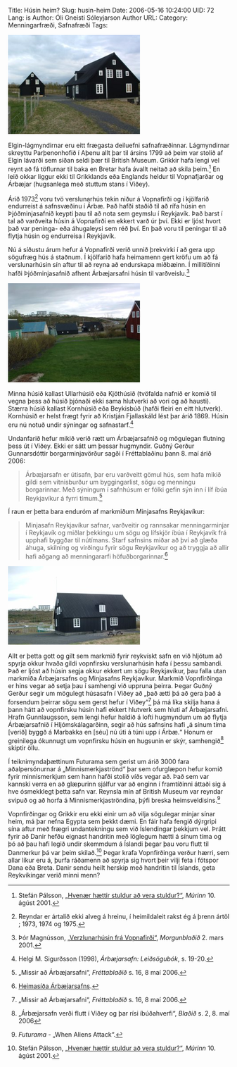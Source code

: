 Title: Húsin heim?
Slug: husin-heim
Date: 2006-05-16 10:24:00
UID: 72
Lang: is
Author: Óli Gneisti Sóleyjarson
Author URL: 
Category: Menningarfræði, Safnafræði
Tags: 

![Vopn&shy;firsku húsin á Árbæjarsafni. Ljósmyndari Óli Gneisti Sóleyjarson.](144.jpg)

Elgin-lág&shy;myndirnar eru eitt frægasta deiluefni safna&shy;fræðinnar. Lág&shy;myndirnar skreyttu Parþenonhofið í Aþenu allt þar til ársins 1799 að þeim var stolið af Elgin lávarði sem síðan seldi þær til British Museum. Grikkir hafa lengi vel reynt að fá töflurnar til baka en Bretar hafa ávallt neitað að skila þeim.[^1]   En leið okkar liggur ekki til Grikklands eða Englands heldur til Vopna&shy;fjarðar og Árbæjar (hugsanlega með stuttum stans í Viðey).

Árið 1973[^2]  voru tvö verslunarhús tekin niður á Vopnafirði og í kjölfarið endurreist á safnsvæðinu í Árbæ.  Það hafði staðið til að rífa húsin en Þjóðminjasafnið keypti þau til að nota sem geymslu í Reykjavík.  Það barst í tal að varðveita húsin á Vopnafirði en ekkert varð úr því.  Ekki er ljóst hvort það var peninga- eða áhugaleysi sem réð því.  En það voru til peningar til að flytja húsin og endurreisa í Reykjavík.

Nú á síðustu árum hefur á Vopnafirði verið unnið þrekvirki í að gera upp sögufræg hús á staðnum.  Í kjölfarið hafa heimamenn gert kröfu um að fá verslunar&shy;húsin sín aftur til að reyna að endurskapa miðbæinn.  Í millitíðinni hafði Þjóðminjasafnið afhent Árbæjarsafni húsin til varðveislu.[^3]

![Vopn&shy;firsku húsin á Árbæjarsafni. Ljósmyndari Óli Gneisti Sóleyjarson.](143.jpg)

Minna húsið kallast Ullarhúsið eða Kjöt&shy;húsið (tvöfalda nafnið er komið til vegna þess að húsið þjónaði ekki sama hlutverki að vori og að hausti). Stærra húsið kallast Kornhúsið eða Beykisbúð (hafði fleiri en eitt hlutverk).  Kornhúsið er helst frægt fyrir að Kristján Fjallaskáld lést þar árið 1869.  Húsin eru nú notuð undir sýningar og safnastarf.[^4] 

Undanfarið hefur mikið verið rætt um Árbæjar&shy;safnið og mögulegan flutning þess út í Viðey.  Ekki er sátt um þessar hugmyndir. Guðný Gerður Gunnarsdóttir borgarminjavörður sagði í Fréttablaðinu þann 8. maí árið 2006:

> Árbæjar&shy;safn er útisafn, þar eru varðveitt gömul hús, sem hafa mikið gildi sem vitnisburður um byggingarlist, sögu og menningu borgarinnar. Með sýningum í safnhúsum er fólki gefin sýn inn í líf íbúa Reykjavíkur á fyrri tímum.[^5]

Í raun er þetta bara enduróm af markmiðum Minjasafns Reykjavíkur:

> Minjasafn Reykjavíkur safnar, varðveitir og rannsakar menningarminjar í Reykjavík og miðlar þekkingu um sögu og lífskjör íbúa í Reykjavík frá upphafi byggðar til nútímans. Starf safnsins miðar að því að glæða áhuga, skilning og virðingu fyrir sögu Reykjavíkur og að tryggja að allir hafi aðgang að menningararfi höfuðborgarinnar.[^6]

![Vopn&shy;firsku húsin á Árbæjarsafni. Ljósmyndari Óli Gneisti Sóleyjarson.](145.jpg)

Allt er þetta gott og gilt sem markmið fyrir reykvískt safn en við hljótum að spyrja okkur hvaða gildi vopn&shy;firsku verslunar&shy;húsin hafa í þessu sambandi.  Það er ljóst að húsin segja okkur ekkert um sögu Reykja&shy;víkur, þau falla utan markmiða Árbæjar&shy;safns og Minja&shy;safns Reykja&shy;víkur.  Markmið Vopn&shy;firðinga er hins vegar að setja þau í samhengi við uppruna þeirra.  Þegar Guðný Gerður segir um mögulegt húsasafn í Viðey að „það ætti þá að gera það á forsendum þeirrar sögu sem gerst hefur í Viðey“[^7]  þá má líka skilja hana á þann hátt að vopn&shy;firsku húsin hafi ekkert hlutverk sem hluti af Árbæjarsafni.  Hrafn Gunnlaugsson, sem lengi hefur haldið á lofti hugmyndum um að flytja Árbæjarsafnið í Hljómskálagarðinn, segir að hús safnsins hafi „á sínum tíma [verið] byggð á Marbakka en [séu] nú úti á túni upp í Árbæ.“   Honum er greinilega ókunnugt um vopn&shy;firsku húsin en hugsunin er skýr, samhengið[^8] skiptir öllu.

Í teiknimyndaþættinum Futurama sem gerist um árið 3000 fara aðalpersónurnar á „Minnis&shy;merkja&shy;strönd“ þar sem ofurglæpon hefur komið fyrir minnis&shy;merkjum sem hann hafði stolið víðs vegar að.  Það sem var kannski verra en að glæpurinn sjálfur var að enginn í framtíðinni áttaði sig á hve ósmekklegt þetta safn var.  Reynsla mín af British Museum var reyndar svipuð og að horfa á Minnis&shy;merkja&shy;ströndina, þýfi breska heims&shy;veldisins.[^9] 

Vopn&shy;firðingar og Grikkir eru ekki einir um að vilja sögulegar minjar sínar heim, má þar nefna Egypta sem þekkt dæmi.  En fáir hafa fengið dýrgripi sína aftur með frægri undantekningu sem við Íslendingar þekkjum vel.  Þrátt fyrir að Danir hefðu eignast handritin með löglegum hætti á sínum tíma og þó að þau hafi legið undir skemmdum á Íslandi þegar þau voru flutt til Danmerkur þá var þeim skilað.[^10]   Þegar krafa Vopn&shy;firðinga verður hærri, sem allar líkur eru á, þurfa ráðamenn að spyrja sig hvort þeir vilji feta í fótspor Dana eða Breta.  Danir sendu heilt herskip með handritin til Íslands, geta Reykvíkingar verið minni menn?

[^1]: Stefán Pálsson, [„Hvenær hættir stuldur að vera stuldur?“](http://www.murinn.is/eldra_b.asp?nr=80&gerd=Hledsla&arg=2),  _Múrinn_ 10. ágúst 2001.
[^2]: Reyndar er ártalið ekki alveg á hreinu, í heimildaleit rakst ég á þrenn ártöl ; 1973, 1974 og 1975.
[^3]: Þór Magnússon, [„Verzlunarhúsin frá Vopnafirði“](http://mbl.is/mm/gagnasafn/grein.html?grein_id=592164), _Morgunblaðið_ 2. mars 2001.
[^4]: Helgi M. Sigurðsson (1998),  _Árbæjarsafn: Leiðsögubók_, s. 19-20.
[^5]: „Missir að Árbæjarsafni“, _Fréttablaðið_ s. 16, 8 maí 2006.
[^6]: [Heimasíða Árbæjarsafns](http://www.arbaejarsafn.is/).
[^7]: „Missir að Árbæjarsafni“, _Fréttablaðið_ s. 16, 8 maí 2006.
[^8]: „Árbæjarsafn verði flutt í Viðey og þar rísi íbúðahverfi“, _Blaðið_ s. 2, 8. maí 2006
[^9]: _Futurama_ - „When Aliens Attack“.
[^10]: Stefán Pálsson,  [„Hvenær hættir stuldur að vera stuldur?“](http://www.murinn.is/eldra_b.asp?nr=80&gerd=Hledsla&arg=2),  _Múrinn_ 10. ágúst 2001.

